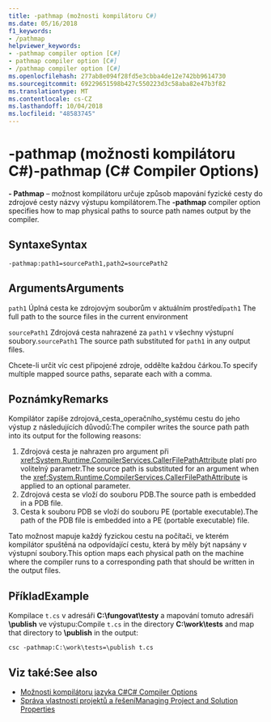 ```yaml
---
title: -pathmap (možnosti kompilátoru C#)
ms.date: 05/16/2018
f1_keywords:
- /pathmap
helpviewer_keywords:
- -pathmap compiler option [C#]
- pathmap compiler option [C#]
- /pathmap compiler option [C#]
ms.openlocfilehash: 277ab8e094f28fd5e3cbba4de12e742bb9614730
ms.sourcegitcommit: 69229651598b427c550223d3c58aba82e47b3f82
ms.translationtype: MT
ms.contentlocale: cs-CZ
ms.lasthandoff: 10/04/2018
ms.locfileid: "48583745"
---
```

# <a name="-pathmap-c-compiler-options"></a><span data-ttu-id="db79f-102">-pathmap (možnosti kompilátoru C#)</span><span class="sxs-lookup"><span data-stu-id="db79f-102">-pathmap (C# Compiler Options)</span></span>

<span data-ttu-id="db79f-103">**- Pathmap** – možnost kompilátoru určuje způsob mapování fyzické cesty do zdrojové cesty názvy výstupu kompilátorem.</span><span class="sxs-lookup"><span data-stu-id="db79f-103">The **-pathmap** compiler option specifies how to map physical paths to source path names output by the compiler.</span></span>

## <a name="syntax"></a><span data-ttu-id="db79f-104">Syntaxe</span><span class="sxs-lookup"><span data-stu-id="db79f-104">Syntax</span></span>

```console
-pathmap:path1=sourcePath1,path2=sourcePath2
```

## <a name="arguments"></a><span data-ttu-id="db79f-105">Arguments</span><span class="sxs-lookup"><span data-stu-id="db79f-105">Arguments</span></span>

 <span data-ttu-id="db79f-106">`path1` Úplná cesta ke zdrojovým souborům v aktuálním prostředí</span><span class="sxs-lookup"><span data-stu-id="db79f-106">`path1` The full path to the source files in the current environment</span></span>

 <span data-ttu-id="db79f-107">`sourcePath1` Zdrojová cesta nahrazené za `path1` v všechny výstupní soubory.</span><span class="sxs-lookup"><span data-stu-id="db79f-107">`sourcePath1` The source path substituted for `path1` in any output files.</span></span>

<span data-ttu-id="db79f-108">Chcete-li určit víc cest připojené zdroje, oddělte každou čárkou.</span><span class="sxs-lookup"><span data-stu-id="db79f-108">To specify multiple mapped source paths, separate each with a comma.</span></span>

## <a name="remarks"></a><span data-ttu-id="db79f-109">Poznámky</span><span class="sxs-lookup"><span data-stu-id="db79f-109">Remarks</span></span>

<span data-ttu-id="db79f-110">Kompilátor zapíše zdrojová_cesta_operačního_systému cestu do jeho výstup z následujících důvodů:</span><span class="sxs-lookup"><span data-stu-id="db79f-110">The compiler writes the source path path into its output for the following reasons:</span></span>

1. <span data-ttu-id="db79f-111">Zdrojová cesta je nahrazen pro argument při <xref:System.Runtime.CompilerServices.CallerFilePathAttribute> platí pro volitelný parametr.</span><span class="sxs-lookup"><span data-stu-id="db79f-111">The source path is substituted for an argument when the <xref:System.Runtime.CompilerServices.CallerFilePathAttribute> is applied to an optional parameter.</span></span>
1. <span data-ttu-id="db79f-112">Zdrojová cesta se vloží do souboru PDB.</span><span class="sxs-lookup"><span data-stu-id="db79f-112">The source path is embedded in a PDB file.</span></span>
1. <span data-ttu-id="db79f-113">Cesta k souboru PDB se vloží do souboru PE (portable executable).</span><span class="sxs-lookup"><span data-stu-id="db79f-113">The path of the PDB file is embedded into a PE (portable executable) file.</span></span>

<span data-ttu-id="db79f-114">Tato možnost mapuje každý fyzickou cestu na počítači, ve kterém kompilátor spuštěná na odpovídající cestu, která by měly být napsány v výstupní soubory.</span><span class="sxs-lookup"><span data-stu-id="db79f-114">This option maps each physical path on the machine where the compiler runs to a corresponding path that should be written in the output files.</span></span>

## <a name="example"></a><span data-ttu-id="db79f-115">Příklad</span><span class="sxs-lookup"><span data-stu-id="db79f-115">Example</span></span>

<span data-ttu-id="db79f-116">Kompilace `t.cs` v adresáři **C:\\fungovat\\testy** a mapování tomuto adresáři **\publish** ve výstupu:</span><span class="sxs-lookup"><span data-stu-id="db79f-116">Compile `t.cs` in the directory **C:\\work\\tests** and map that directory to **\publish** in the output:</span></span>

```console
csc -pathmap:C:\work\tests=\publish t.cs
```

## <a name="see-also"></a><span data-ttu-id="db79f-117">Viz také:</span><span class="sxs-lookup"><span data-stu-id="db79f-117">See also</span></span>

- [<span data-ttu-id="db79f-118">Možnosti kompilátoru jazyka C#</span><span class="sxs-lookup"><span data-stu-id="db79f-118">C# Compiler Options</span></span>](../../../csharp/language-reference/compiler-options/index.md)  
- [<span data-ttu-id="db79f-119">Správa vlastností projektů a řešení</span><span class="sxs-lookup"><span data-stu-id="db79f-119">Managing Project and Solution Properties</span></span>](/visualstudio/ide/managing-project-and-solution-properties)
